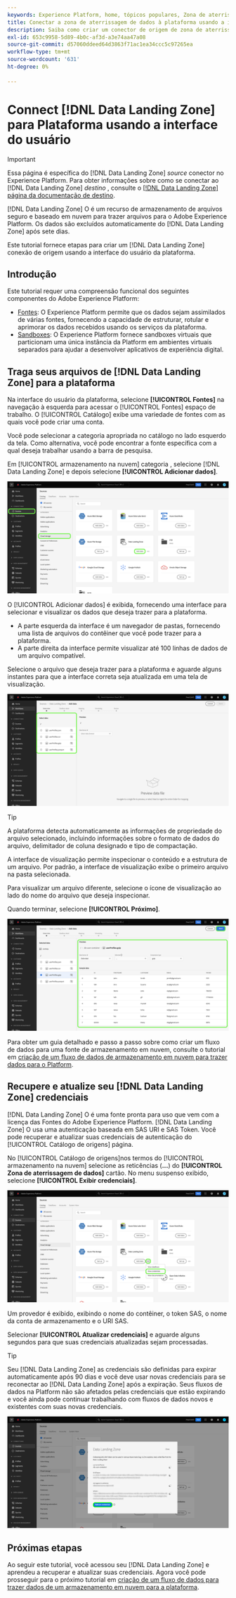 ```yaml
---
keywords: Experience Platform, home, tópicos populares, Zona de aterrissagem de dados, zona de aterrissagem de dados
title: Conectar a zona de aterrissagem de dados à plataforma usando a interface do usuário
description: Saiba como criar um conector de origem de zona de aterrissagem de dados usando a interface do usuário da plataforma.
exl-id: 653c9958-5d89-4b0c-af3d-a3e74aa47a08
source-git-commit: d57060ddeed64d3863f71ac1ea34ccc5c97265ea
workflow-type: tm+mt
source-wordcount: '631'
ht-degree: 0%

---
```


# Connect [!DNL Data Landing Zone] para Plataforma usando a interface do usuário

>[!IMPORTANT]
>
>Essa página é específica do [!DNL Data Landing Zone] *source* conector no Experience Platform. Para obter informações sobre como se conectar ao [!DNL Data Landing Zone] *destino* , consulte o [[!DNL Data Landing Zone] página da documentação de destino](/help/destinations/catalog/cloud-storage/data-landing-zone.md).

[!DNL Data Landing Zone] O é um recurso de armazenamento de arquivos seguro e baseado em nuvem para trazer arquivos para o Adobe Experience Platform. Os dados são excluídos automaticamente do [!DNL Data Landing Zone] após sete dias.

Este tutorial fornece etapas para criar um [!DNL Data Landing Zone] conexão de origem usando a interface do usuário da plataforma.

## Introdução

Este tutorial requer uma compreensão funcional dos seguintes componentes do Adobe Experience Platform:

* [Fontes](../../../../home.md): O Experience Platform permite que os dados sejam assimilados de várias fontes, fornecendo a capacidade de estruturar, rotular e aprimorar os dados recebidos usando os serviços da plataforma.
* [Sandboxes](../../../../../sandboxes/home.md): O Experience Platform fornece sandboxes virtuais que particionam uma única instância da Platform em ambientes virtuais separados para ajudar a desenvolver aplicativos de experiência digital.

## Traga seus arquivos de [!DNL Data Landing Zone] para a plataforma

Na interface do usuário da plataforma, selecione **[!UICONTROL Fontes]** na navegação à esquerda para acessar o [!UICONTROL Fontes] espaço de trabalho. O [!UICONTROL Catálogo] exibe uma variedade de fontes com as quais você pode criar uma conta.

Você pode selecionar a categoria apropriada no catálogo no lado esquerdo da tela. Como alternativa, você pode encontrar a fonte específica com a qual deseja trabalhar usando a barra de pesquisa.

Em [!UICONTROL armazenamento na nuvem] categoria , selecione [!DNL Data Landing Zone] e depois selecione **[!UICONTROL Adicionar dados]**.

![catálogo](../../../../images/tutorials/create/dlz/catalog.png)

O [!UICONTROL Adicionar dados] é exibida, fornecendo uma interface para selecionar e visualizar os dados que deseja trazer para a plataforma.

* A parte esquerda da interface é um navegador de pastas, fornecendo uma lista de arquivos do contêiner que você pode trazer para a plataforma.
* A parte direita da interface permite visualizar até 100 linhas de dados de um arquivo compatível.

Selecione o arquivo que deseja trazer para a plataforma e aguarde alguns instantes para que a interface correta seja atualizada em uma tela de visualização.

![add-data](../../../../images/tutorials/create/dlz/add-data.png)

>[!TIP]
>
>A plataforma detecta automaticamente as informações de propriedade do arquivo selecionado, incluindo informações sobre o formato de dados do arquivo, delimitador de coluna designado e tipo de compactação.

A interface de visualização permite inspecionar o conteúdo e a estrutura de um arquivo. Por padrão, a interface de visualização exibe o primeiro arquivo na pasta selecionada.

Para visualizar um arquivo diferente, selecione o ícone de visualização ao lado do nome do arquivo que deseja inspecionar.

Quando terminar, selecione **[!UICONTROL Próximo]**.

![detecção de arquivos](../../../../images/tutorials/create/dlz/file-detection.png)

Para obter um guia detalhado e passo a passo sobre como criar um fluxo de dados para uma fonte de armazenamento em nuvem, consulte o tutorial em [criação de um fluxo de dados de armazenamento em nuvem para trazer dados para o Platform](../../dataflow/batch/cloud-storage.md).

## Recupere e atualize seu [!DNL Data Landing Zone] credenciais

[!DNL Data Landing Zone] O é uma fonte pronta para uso que vem com a licença das Fontes do Adobe Experience Platform. [!DNL Data Landing Zone] O usa uma autenticação baseada em SAS URI e SAS Token. Você pode recuperar e atualizar suas credenciais de autenticação do [!UICONTROL Catálogo de origens] página.

No [!UICONTROL Catálogo de origens]nos termos do [!UICONTROL armazenamento na nuvem] selecione as reticências (**...**) do **[!UICONTROL Zona de aterrissagem de dados]** cartão. No menu suspenso exibido, selecione **[!UICONTROL Exibir credenciais]**.

![opções](../../../../images/tutorials/create/dlz/options.png)

Um provedor é exibido, exibindo o nome do contêiner, o token SAS, o nome da conta de armazenamento e o URI SAS.

Selecionar **[!UICONTROL Atualizar credenciais]** e aguarde alguns segundos para que suas credenciais atualizadas sejam processadas.

>[!TIP]
>
>Seu [!DNL Data Landing Zone] as credenciais são definidas para expirar automaticamente após 90 dias e você deve usar novas credenciais para se reconectar ao [!DNL Data Landing Zone] após a expiração. Seus fluxos de dados na Platform não são afetados pelas credenciais que estão expirando e você ainda pode continuar trabalhando com fluxos de dados novos e existentes com suas novas credenciais.

![view-credentials](../../../../images/tutorials/create/dlz/credentials.png)

## Próximas etapas

Ao seguir este tutorial, você acessou seu [!DNL Data Landing Zone] e aprendeu a recuperar e atualizar suas credenciais. Agora você pode prosseguir para o próximo tutorial em [criação de um fluxo de dados para trazer dados de um armazenamento em nuvem para a plataforma](../../dataflow/batch/cloud-storage.md).
